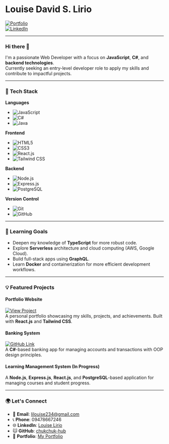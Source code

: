 # Louise David S. Lirio  

[![Portfolio](https://img.shields.io/badge/Portfolio-Click%20Here-blue)](https://portfolio-five-vert-36.vercel.app)  
[![LinkedIn](https://img.shields.io/badge/LinkedIn-Louise%20Lirio-blue)](https://www.linkedin.com/in/louise-lirio-49165a277/)  

---

### Hi there 👋

I'm a passionate Web Developer with a focus on **JavaScript**, **C#**, and **backend technologies**.  
Currently seeking an entry-level developer role to apply my skills and contribute to impactful projects.

---

### 🚀 **Tech Stack**

**Languages**  
- ![JavaScript](https://img.shields.io/badge/-JavaScript-yellow)  
- ![C#](https://img.shields.io/badge/-C%23-blue)  
- ![Java](https://img.shields.io/badge/-Java-red)  

**Frontend**  
- ![HTML5](https://img.shields.io/badge/-HTML5-orange)  
- ![CSS3](https://img.shields.io/badge/-CSS3-blue)  
- ![React.js](https://img.shields.io/badge/-React.js-blue)  
- ![Tailwind CSS](https://img.shields.io/badge/-Tailwind%20CSS-blue)

**Backend**  
- ![Node.js](https://img.shields.io/badge/-Node.js-green)  
- ![Express.js](https://img.shields.io/badge/-Express.js-blue)  
- ![PostgreSQL](https://img.shields.io/badge/-PostgreSQL-blue)

**Version Control**  
- ![Git](https://img.shields.io/badge/-Git-black)  
- ![GitHub](https://img.shields.io/badge/-GitHub-gray)

---

### 🌱 **Learning Goals**

- Deepen my knowledge of **TypeScript** for more robust code.
- Explore **Serverless** architecture and cloud computing (AWS, Google Cloud).
- Build full-stack apps using **GraphQL**.
- Learn **Docker** and containerization for more efficient development workflows.

---

### 💡 **Featured Projects**

#### **Portfolio Website**  
[![View Project](https://img.shields.io/badge/Portfolio-View%20Website-blue)](https://portfolio-five-vert-36.vercel.app)  
A personal portfolio showcasing my skills, projects, and achievements. Built with **React.js** and **Tailwind CSS**.

#### **Banking System**  
[![GitHub Link](https://img.shields.io/badge/GitHub-Banking%20System-blue)](https://github.com/lalalala-rgb/banking-system)  
A **C#**-based banking app for managing accounts and transactions with OOP design principles.

#### **Learning Management System (In Progress)**  
A **Node.js**, **Express.js**, **React.js**, and **PostgreSQL**-based application for managing courses and student progress.

---

### 🌍 **Let's Connect**

- 📧 **Email**: [lilouise234@gmail.com](mailto:lilouise234@gmail.com)
- 📞 **Phone**: 09478667246  
- 🌐 **LinkedIn**: [Louise Lirio](https://www.linkedin.com/in/louise-lirio-49165a277/)
- 🐱 **GitHub**: [chukchuk-hub](https://github.com/chukchuk-hub)  
- 📝 **Portfolio**: [My Portfolio](https://portfolio-five-vert-36.vercel.app)

